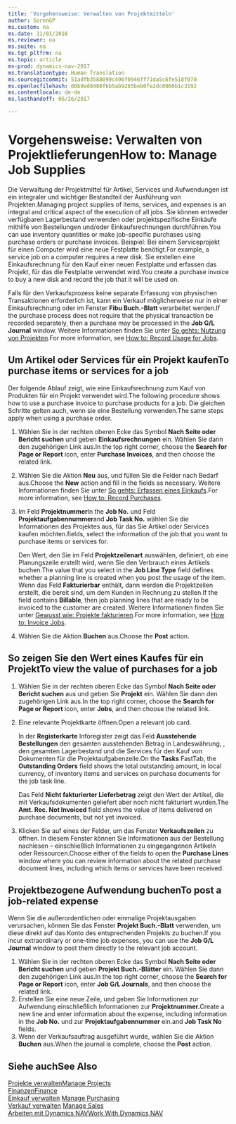 ```yaml
---
title: 'Vorgehensweise: Verwalten von Projektmitteln'
author: SorenGP
ms.custom: na
ms.date: 11/01/2016
ms.reviewer: na
ms.suite: na
ms.tgt_pltfrm: na
ms.topic: article
ms-prod: dynamics-nav-2017
ms.translationtype: Human Translation
ms.sourcegitcommit: 51adfb3588099c496f0946ff71da5c6fe518f070
ms.openlocfilehash: 00b9ed8480f6b5ab9265beb0fe2dc0060b1c3192
ms.contentlocale: de-de
ms.lasthandoff: 06/26/2017

---
```


# <a name="how-to-manage-job-supplies"></a><span data-ttu-id="7c65c-102">Vorgehensweise: Verwalten von Projektlieferungen</span><span class="sxs-lookup"><span data-stu-id="7c65c-102">How to: Manage Job Supplies</span></span>
<span data-ttu-id="7c65c-103">Die Verwaltung der Projektmittel für Artikel, Services und Aufwendungen ist ein integraler und wichtiger Bestandteil der Ausführung von Projekten.</span><span class="sxs-lookup"><span data-stu-id="7c65c-103">Managing project supplies of items, services, and expenses is an integral and critical aspect of the execution of all jobs.</span></span> <span data-ttu-id="7c65c-104">Sie können entweder verfügbaren Lagerbestand verwenden oder projektspezifische Einkäufe mithilfe von Bestellungen und/oder Einkaufsrechnungen durchführen.</span><span class="sxs-lookup"><span data-stu-id="7c65c-104">You can use inventory quantities or make job-specific purchases using purchase orders or purchase invoices.</span></span> <span data-ttu-id="7c65c-105">Beispiel: Bei einem Serviceprojekt für einen Computer wird eine neue Festplatte benötigt.</span><span class="sxs-lookup"><span data-stu-id="7c65c-105">For example, a service job on a computer requires a new disk.</span></span> <span data-ttu-id="7c65c-106">Sie erstellen eine Einkaufsrechnung für den Kauf einer neuen Festplatte und erfassen das Projekt, für das die Festplatte verwendet wird.</span><span class="sxs-lookup"><span data-stu-id="7c65c-106">You create a purchase invoice to buy a new disk and record the job that it will be used on.</span></span>

<span data-ttu-id="7c65c-107">Falls für den Verkaufsprozess keine separate Erfassung von physischen Transaktionen erforderlich ist, kann ein Verkauf möglicherweise nur in einer Einkaufsrechnung oder im Fenster **Fibu Buch.-Blatt** verarbeitet werden.</span><span class="sxs-lookup"><span data-stu-id="7c65c-107">If the purchase process does not require that the physical transaction be recorded separately, then a purchase may be processed in the **Job G/L Journal** window.</span></span> <span data-ttu-id="7c65c-108">Weitere Informationen finden Sie unter [So gehts: Nutzung von Projekten](projects-how-record-job-usage.md).</span><span class="sxs-lookup"><span data-stu-id="7c65c-108">For more information, see [How to: Record Usage for Jobs](projects-how-record-job-usage.md).</span></span>

## <a name="to-purchase-items-or-services-for-a-job"></a><span data-ttu-id="7c65c-109">Um Artikel oder Services für ein Projekt kaufen</span><span class="sxs-lookup"><span data-stu-id="7c65c-109">To purchase items or services for a job</span></span>
<span data-ttu-id="7c65c-110">Der folgende Ablauf zeigt, wie eine Einkaufsrechnung zum Kauf von Produkten für ein Projekt verwendet wird.</span><span class="sxs-lookup"><span data-stu-id="7c65c-110">The following procedure shows how to use a purchase invoice to purchase products for a job.</span></span> <span data-ttu-id="7c65c-111">Die gleichen Schritte gelten auch, wenn sie eine Bestellung verwenden.</span><span class="sxs-lookup"><span data-stu-id="7c65c-111">The same steps apply when using a purchase order.</span></span>  

1. <span data-ttu-id="7c65c-112">Wählen Sie in der rechten oberen Ecke das Symbol **Nach Seite oder Bericht suchen** und geben **Einkaufsrechnungen** ein. Wählen Sie dann den zugehörigen Link aus.</span><span class="sxs-lookup"><span data-stu-id="7c65c-112">In the top right corner, choose the **Search for Page or Report** icon, enter **Purchase Invoices**, and then choose the related link.</span></span>  
2. <span data-ttu-id="7c65c-113">Wählen Sie die Aktion **Neu** aus, und füllen Sie die Felder nach Bedarf aus.</span><span class="sxs-lookup"><span data-stu-id="7c65c-113">Choose the **New** action and fill in the fields as necessary.</span></span> <span data-ttu-id="7c65c-114">Weitere Informationen finden Sie unter [So gehts: Erfassen eines Einkaufs](purchasing-how-record-purchases.md).</span><span class="sxs-lookup"><span data-stu-id="7c65c-114">For more information, see [How to: Record Purchases](purchasing-how-record-purchases.md).</span></span>
3. <span data-ttu-id="7c65c-115">Im Feld **Projektnummer**</span><span class="sxs-lookup"><span data-stu-id="7c65c-115">In the **Job No.**</span></span> <span data-ttu-id="7c65c-116">und Feld **Projektaufgabennummer**</span><span class="sxs-lookup"><span data-stu-id="7c65c-116">and **Job Task No.**</span></span> <span data-ttu-id="7c65c-117">wählen Sie die Informationen des Projektes aus, für das Sie Artikel oder Services kaufen möchten.</span><span class="sxs-lookup"><span data-stu-id="7c65c-117">fields, select the information of the job that you want to purchase items or services for.</span></span>  

    <span data-ttu-id="7c65c-118">Den Wert, den Sie im Feld **Projektzeilenart** auswählen, definiert, ob eine Planungszeile erstellt wird, wenn Sie den Verbrauch eines Artikels buchen.</span><span class="sxs-lookup"><span data-stu-id="7c65c-118">The value that you select in the **Job Line Type** field defines whether a planning line is created when you post the usage of the item.</span></span> <span data-ttu-id="7c65c-119">Wenn das Feld **Fakturierbar** enthält, dann werden die Projektzeilen erstellt, die bereit sind, um dem Kunden in Rechnung zu stellen.</span><span class="sxs-lookup"><span data-stu-id="7c65c-119">If the field contains **Billable**, then job planning lines that are ready to be invoiced to the customer are created.</span></span> <span data-ttu-id="7c65c-120">Weitere Informationen finden Sie unter [Gewusst wie: Projekte fakturieren](projects-how-invoice-jobs.md).</span><span class="sxs-lookup"><span data-stu-id="7c65c-120">For more information, see [How to: Invoice Jobs](projects-how-invoice-jobs.md).</span></span>

4. <span data-ttu-id="7c65c-121">Wählen Sie die Aktion **Buchen** aus.</span><span class="sxs-lookup"><span data-stu-id="7c65c-121">Choose the **Post** action.</span></span>

## <a name="to-view-the-value-of-purchases-for-a-job"></a><span data-ttu-id="7c65c-122">So zeigen Sie den Wert eines Kaufes für ein Projekt</span><span class="sxs-lookup"><span data-stu-id="7c65c-122">To view the value of purchases for a job</span></span>  

1. <span data-ttu-id="7c65c-123">Wählen Sie in der rechten oberen Ecke das Symbol **Nach Seite oder Bericht suchen** aus und geben Sie **Projekt** ein. Wählen Sie dann den zugehörigen Link aus.</span><span class="sxs-lookup"><span data-stu-id="7c65c-123">In the top right corner, choose the **Search for Page or Report** icon, enter **Jobs**, and then choose the related link.</span></span>
2. <span data-ttu-id="7c65c-124">Eine relevante Projektkarte öffnen.</span><span class="sxs-lookup"><span data-stu-id="7c65c-124">Open a relevant job card.</span></span>

    <span data-ttu-id="7c65c-125">In der **Registerkarte** Inforegister zeigt das Feld **Ausstehende Bestellungen** den gesamten ausstehenden Betrag in Landeswährung, , den gesamten Lagerbestand und die Services für den Kauf von Dokumenten für die Projektaufgabenzeile.</span><span class="sxs-lookup"><span data-stu-id="7c65c-125">On the **Tasks** FastTab, the **Outstanding Orders** field shows the total outstanding amount, in local currency, of inventory items and services on purchase documents for the job task line.</span></span>  

    <span data-ttu-id="7c65c-126">Das Feld **Nicht fakturierter Lieferbetrag** zeigt den Wert der Artikel, die mit Verkaufsdokumenten geliefert aber noch nicht fakturiert wurden.</span><span class="sxs-lookup"><span data-stu-id="7c65c-126">The **Amt. Rec. Not Invoiced** field shows the value of items delivered on purchase documents, but not yet invoiced.</span></span>  

3. <span data-ttu-id="7c65c-127">Klicken Sie auf eines der Felder, um das Fenster **Verkaufszeilen** zu öffnen. In diesem Fenster können Sie Informationen aus der Bestellung nachlesen – einschließlich Informationen zu eingegangenen Artikeln oder Ressourcen.</span><span class="sxs-lookup"><span data-stu-id="7c65c-127">Choose either of the fields to open the **Purchase Lines** window where you can review information about the related purchase document lines, including which items or services have been received.</span></span>

## <a name="to-post-a-job-related-expense"></a><span data-ttu-id="7c65c-128">Projektbezogene Aufwendung buchen</span><span class="sxs-lookup"><span data-stu-id="7c65c-128">To post a job-related expense</span></span>  
<span data-ttu-id="7c65c-129">Wenn Sie die außerordentlichen oder einmalige Projektausgaben verursachen, können Sie das Fenster **Projekt Buch.-Blatt** verwenden, um diese direkt auf das Konto des entsprechenden Projekts zu buchen.</span><span class="sxs-lookup"><span data-stu-id="7c65c-129">If you incur extraordinary or one-time job expenses, you can use the **Job G/L Journal** window to post them directly to the relevant job account.</span></span>

1. <span data-ttu-id="7c65c-130">Wählen Sie in der rechten oberen Ecke das Symbol **Nach Seite oder Bericht suchen** und geben **Projekt Buch.-Blätter** ein. Wählen Sie dann den zugehörigen Link aus.</span><span class="sxs-lookup"><span data-stu-id="7c65c-130">In the top right corner, choose the **Search for Page or Report** icon, enter **Job G/L Journals**, and then choose the related link.</span></span>  
2. <span data-ttu-id="7c65c-131">Erstellen Sie eine neue Zeile, und geben Sie Informationen zur Aufwendung einschließlich Informationen zur **Projektnummer.**</span><span class="sxs-lookup"><span data-stu-id="7c65c-131">Create a new line and enter information about the expense, including information in the **Job No.**</span></span> <span data-ttu-id="7c65c-132">und zur **Projektaufgabennummer** ein.</span><span class="sxs-lookup"><span data-stu-id="7c65c-132">and **Job Task No** fields.</span></span>  
3. <span data-ttu-id="7c65c-133">Wenn der Verkaufsauftrag ausgeführt wurde, wählen Sie die Aktion **Buchen** aus.</span><span class="sxs-lookup"><span data-stu-id="7c65c-133">When the journal is complete, choose the **Post** action.</span></span>


## <a name="see-also"></a><span data-ttu-id="7c65c-134">Siehe auch</span><span class="sxs-lookup"><span data-stu-id="7c65c-134">See Also</span></span>
[<span data-ttu-id="7c65c-135">Projekte verwalten</span><span class="sxs-lookup"><span data-stu-id="7c65c-135">Manage Projects</span></span>](projects-manage-projects.md)  
[<span data-ttu-id="7c65c-136">Finanzen</span><span class="sxs-lookup"><span data-stu-id="7c65c-136">Finance</span></span>](finance-setup.md)  
<span data-ttu-id="7c65c-137">[Einkauf verwalten](purchasing-manage-purchasing.md)       </span><span class="sxs-lookup"><span data-stu-id="7c65c-137">[Manage Purchasing](purchasing-manage-purchasing.md)       </span></span>  
<span data-ttu-id="7c65c-138">[Verkauf verwalten](sales-manage-sales.md)    </span><span class="sxs-lookup"><span data-stu-id="7c65c-138">[Manage Sales](sales-manage-sales.md)    </span></span>  
[<span data-ttu-id="7c65c-139">Arbeiten mit Dynamics NAV</span><span class="sxs-lookup"><span data-stu-id="7c65c-139">Work With Dynamics NAV</span></span>](ui-work-product.md)  

